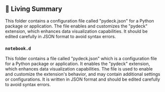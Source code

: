 

<!-- Living README Summary -->
## 🌳 Living Summary

This folder contains a configuration file called "pydeck.json" for a Python package or application. The file enables and customizes the "pydeck" extension, which enhances data visualization capabilities. It should be edited carefully in JSON format to avoid syntax errors.


### `notebook.d`

This folder contains a file called "pydeck.json" which is a configuration file for a Python package or application. It enables the "pydeck" extension, which enhances data visualization capabilities. The file is used to enable and customize the extension's behavior, and may contain additional settings or configurations. It is written in JSON format and should be edited carefully to avoid syntax errors.

<!-- Living README Summary -->